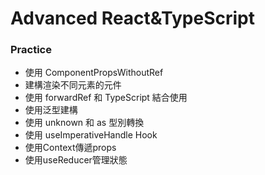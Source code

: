 # Advanced React&TypeScript

### Practice
- 使用 ComponentPropsWithoutRef
- 建構渲染不同元素的元件
- 使用 forwardRef 和 TypeScript 結合使用
- 使用泛型建構
- 使用 unknown 和 as 型別轉換
- 使用 useImperativeHandle Hook
- 使用Context傳遞props
- 使用useReducer管理狀態